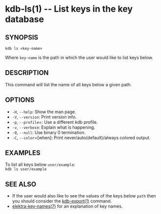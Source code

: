 kdb-ls(1) -- List keys in the key database
================================

## SYNOPSIS

`kdb ls <key-name>`  

Where `key-name` is the path in which the user would like to list keys below.

## DESCRIPTION

This command will list the name of all keys below a given path.  

## OPTIONS

- `-H`, `--help`:
  Show the man page.
- `-V`, `--version`:
  Print version info.
- `-p`, `--profile`=<profile>:
  Use a different kdb profile.
- `-v`, `--verbose`:
  Explain what is happening.
- `-0`, `--null`:
  Use binary 0 termination.
- `-C`, `--color`=[when]:
  Print never/auto(default)/always colored output.

## EXAMPLES

To list all keys below `user/example`:  
`kdb ls user/example`  


## SEE ALSO

- If the user would also like to see the values of the keys below `path` then you should
consider the [kdb-export(1)](kdb-export.md) command.
- [elektra-key-names(7)](elektra-key-names.md) for an explanation of key names.